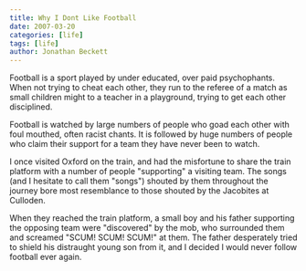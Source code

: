 ```yaml
---
title: Why I Dont Like Football
date: 2007-03-20
categories: [life]
tags: [life]
author: Jonathan Beckett
---
```


Football is a sport played by under educated, over paid psychophants. When not trying to cheat each other, they run to the referee of a match as small children might to a teacher in a playground, trying to get each other disciplined.

Football is watched by large numbers of people who goad each other with foul mouthed, often racist chants. It is followed by huge numbers of people who claim their support for a team they have never been to watch.

I once visited Oxford on the train, and had the misfortune to share the train platform with a number of people "supporting" a visiting team. The songs (and I hesitate to call them "songs") shouted by them throughout the journey bore most resemblance to those shouted by the Jacobites at Culloden.

When they reached the train platform, a small boy and his father supporting the opposing team were "discovered" by the mob, who surrounded them and screamed "SCUM! SCUM! SCUM!" at them. The father desperately tried to shield his distraught young son from it, and I decided I would never follow football ever again.